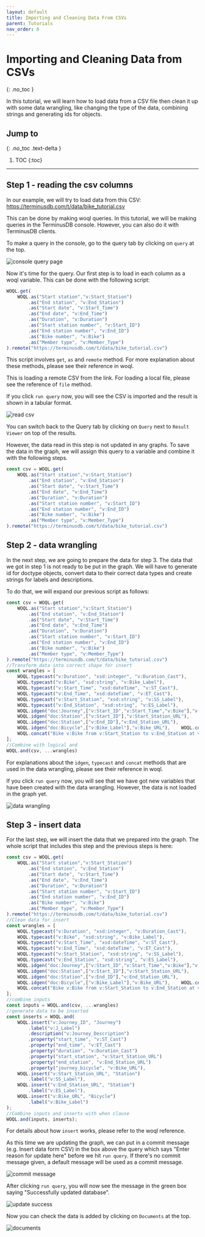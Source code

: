 ```yaml
---
layout: default
title: Importing and Cleaning Data From CSVs
parent: Tutorials
nav_order: 6
---
```


# Importing and Cleaning Data from CSVs
{: .no_toc }

In this tutorial, we will learn how to load data from a CSV file then clean it up with some data wrangling, like changing the type of the data, combining strings and generating ids for objects.

## Jump to
{: .no_toc .text-delta }

1. TOC
{:toc}

---

## Step 1 - reading the csv columns

In our example, we will try to load data from this CSV: <https://terminusdb.com/t/data/bike_tutorial.csv>

This can be done by making woql queries. In this tutorial, we will be making queries in the TerminusDB console. However, you can also do it with TerminusDB clients.

To make a query in the console, go to the query tab by clicking on `query` at the top.

![console query page](/docs/assets/images/tutorials/console-query-page.png)

Now it's time for the query. Our first step is to load in each column as a woql variable. This can be done with the following script:

```js
WOQL.get(
    WOQL.as("Start station","v:Start_Station")
        .as("End station", "v:End_Station")
        .as("Start date", "v:Start_Time")
        .as("End date", "v:End_Time")
        .as("Duration", "v:Duration")
        .as("Start station number", "v:Start_ID")
        .as("End station number", "v:End_ID")
        .as("Bike number", "v:Bike")
        .as("Member type", "v:Member_Type")
).remote("https://terminusdb.com/t/data/bike_tutorial.csv")
```

This script involves `get`, `as` and `remote` method. For more explanation about these methods, please see their reference in woql.

This is loading a remote CSV from the link. For loading a local file, please see the reference of `file` method.

If you click `run query` now, you will see the CSV is imported and the result is shown in a tabular format.

![read csv](/docs/assets/images/tutorials/read-csv.png)

You can switch back to the Query tab by clicking on `Query` next to `Result Viewer` on top of the results.

However, the data read in this step is not updated in any graphs. To save the data in the graph, we will assign this query to a variable and combine it with the following steps.

```js
const csv = WOQL.get(
    WOQL.as("Start station","v:Start_Station")
        .as("End station", "v:End_Station")
        .as("Start date", "v:Start_Time")
        .as("End date", "v:End_Time")
        .as("Duration", "v:Duration")
        .as("Start station number", "v:Start_ID")
        .as("End station number", "v:End_ID")
        .as("Bike number", "v:Bike")
        .as("Member type", "v:Member_Type")
).remote("https://terminusdb.com/t/data/bike_tutorial.csv")
```

## Step 2 - data wrangling

In the next step, we are going to prepare the data for step 3. The data that we got in step 1 is not ready to be put in the graph. We will have to generate id for doctype objects, convert data to their correct data types and create strings for labels and descriptions.

To do that, we will expand our previous script as follows:

```js
const csv = WOQL.get(
    WOQL.as("Start station","v:Start_Station")
        .as("End station", "v:End_Station")
        .as("Start date", "v:Start_Time")
        .as("End date", "v:End_Time")
        .as("Duration", "v:Duration")
        .as("Start station number", "v:Start_ID")
        .as("End station number", "v:End_ID")
        .as("Bike number", "v:Bike")
        .as("Member type", "v:Member_Type")
).remote("https://terminusdb.com/t/data/bike_tutorial.csv")
//Transform data into correct shape for insert
const wrangles = [
    WOQL.typecast("v:Duration", "xsd:integer", "v:Duration_Cast"),
    WOQL.typecast("v:Bike", "xsd:string", "v:Bike_Label"),
    WOQL.typecast("v:Start_Time", "xsd:dateTime", "v:ST_Cast"),
    WOQL.typecast("v:End_Time", "xsd:dateTime", "v:ET_Cast"),
    WOQL.typecast("v:Start_Station", "xsd:string", "v:SS_Label"),
    WOQL.typecast("v:End_Station", "xsd:string", "v:ES_Label"),
    WOQL.idgen("doc:Journey",["v:Start_ID","v:Start_Time","v:Bike"],"v:Journey_ID"),       
    WOQL.idgen("doc:Station",["v:Start_ID"],"v:Start_Station_URL"),
    WOQL.idgen("doc:Station",["v:End_ID"],"v:End_Station_URL"),
    WOQL.idgen("doc:Bicycle",["v:Bike_Label"],"v:Bike_URL"),    WOQL.concat("v:Start_ID - v:End_ID @ v:Start_Time","v:J_Label"),
    WOQL.concat("Bike v:Bike from v:Start_Station to v:End_Station at v:Start_Time until v:End_Time","v:Journey_Description")
];
//Combine with logical and
WOQL.and(csv, ...wrangles)
```

For explanations about the `idgen`, `typecast` and `concat` methods that are used in the data wrangling, please see their reference in woql.

If you click `run query` now, you will see that we have got new variables that have been created with the data wrangling. However, the data is not loaded in the graph yet.

![data wrangling](/docs/assets/images/tutorials/data-wrangling.png)

## Step 3 - insert data

For the last step, we will insert the data that we prepared into the graph. The whole script that includes this step and the previous steps is here:

```js
const csv = WOQL.get(
    WOQL.as("Start station","v:Start_Station")
        .as("End station", "v:End_Station")
        .as("Start date", "v:Start_Time")
        .as("End date", "v:End_Time")
        .as("Duration", "v:Duration")
        .as("Start station number", "v:Start_ID")
        .as("End station number", "v:End_ID")
        .as("Bike number", "v:Bike")
        .as("Member type", "v:Member_Type")
).remote("https://terminusdb.com/t/data/bike_tutorial.csv")
//Clean data for insert
const wrangles = [
    WOQL.typecast("v:Duration", "xsd:integer", "v:Duration_Cast"),
    WOQL.typecast("v:Bike", "xsd:string", "v:Bike_Label"),
    WOQL.typecast("v:Start_Time", "xsd:dateTime", "v:ST_Cast"),
    WOQL.typecast("v:End_Time", "xsd:dateTime", "v:ET_Cast"),
    WOQL.typecast("v:Start_Station", "xsd:string", "v:SS_Label"),
    WOQL.typecast("v:End_Station", "xsd:string", "v:ES_Label"),
    WOQL.idgen("doc:Journey",["v:Start_ID","v:Start_Time","v:Bike"],"v:Journey_ID"),       
    WOQL.idgen("doc:Station",["v:Start_ID"],"v:Start_Station_URL"),
    WOQL.idgen("doc:Station",["v:End_ID"],"v:End_Station_URL"),
    WOQL.idgen("doc:Bicycle",["v:Bike_Label"],"v:Bike_URL"),    WOQL.concat("v:Start_ID - v:End_ID @ v:Start_Time","v:J_Label"),
    WOQL.concat("Bike v:Bike from v:Start_Station to v:End_Station at v:Start_Time until v:End_Time","v:Journey_Description")
];
//combine inputs
const inputs = WOQL.and(csv, ...wrangles)
//generate data to be inserted
const inserts = WOQL.and(
    WOQL.insert("v:Journey_ID", "Journey")
        .label("v:J_Label")
        .description("v:Journey_Description")
        .property("start_time", "v:ST_Cast")
        .property("end_time", "v:ET_Cast")
        .property("duration", "v:Duration_Cast")
        .property("start_station", "v:Start_Station_URL")
        .property("end_station", "v:End_Station_URL")
        .property("journey_bicycle", "v:Bike_URL"),
    WOQL.insert("v:Start_Station_URL", "Station")
        .label("v:SS_Label"),
    WOQL.insert("v:End_Station_URL", "Station")
        .label("v:ES_Label"),
    WOQL.insert("v:Bike_URL", "Bicycle")
        .label("v:Bike_Label")
);
//Combine inputs and inserts with when clause
WOQL.and(inputs, inserts);
```

For details about how `insert` works, please refer to the woql reference.

As this time we are updating the graph, we can put in a commit message (e.g. Insert data form CSV) in the box above the query which says "Enter reason for update here" before we hit `run query`. If there's no commit message given, a default message will be used as a commit message.

![commit message](/docs/assets/images/tutorials/commit-message.png)

After clicking `run query`, you will now see the message in the green box saying "Successfully updated database".

![update success](/docs/assets/images/tutorials/update-success.png)

Now you can check the data is added by clicking on `Documents` at the top.

![documents](/docs/assets/images/tutorials/documents.png)
